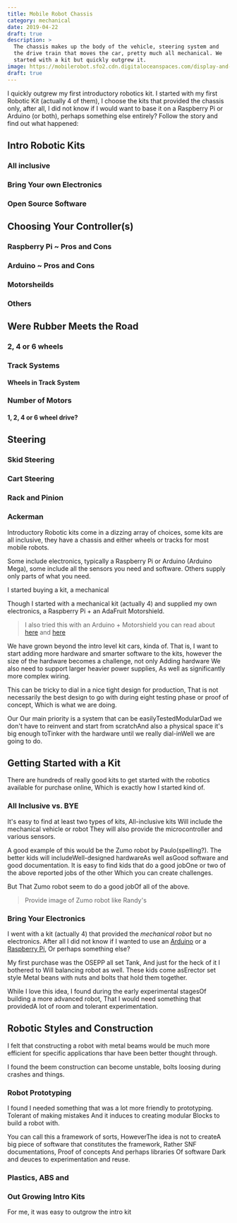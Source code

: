 ```yaml
---
title: Mobile Robot Chassis
category: mechanical
date: 2019-04-22
draft: true
description: >
  The chassis makes up the body of the vehicle, steering system and
  the drive train that moves the car, pretty much all mechanical. We
  started with a kit but quickly outgrew it.
image: https://mobilerobot.sfo2.cdn.digitaloceanspaces.com/display-and-motors.jpg
draft: true
---
```


I quickly outgrew my first introductory robotics kit. I started with
my first Robotic Kit (actually 4 of them), I choose the kits that
provided the chassis only, after all, I did not know if I would want
to base it on a Raspberry Pi or Arduino (or both), perhaps something else
entirely?  Follow the story and find out what happened:

## Intro Robotic Kits
### All inclusive
### Bring Your own Electronics
### Open Source Software

## Choosing Your Controller(s)
### Raspberry Pi ~ Pros and Cons
### Arduino ~ Pros and Cons
### Motorsheilds
### Others

## Were Rubber Meets the Road
### 2, 4 or 6 wheels
### Track Systems
#### Wheels in Track System

### Number of Motors
#### 1, 2, 4 or 6 wheel drive?

## Steering
### Skid Steering
### Cart Steering 
### Rack and Pinion
### Ackerman

Introductory Robotic kits come in a dizzing array of choices, some
kits are all inclusive, they have a chassis and either wheels or
tracks for most mobile robots.

Some include electronics, typically a Raspberry Pi or Arduino (Arduino
Mega), some include all the sensors you need and software.  Others
supply only parts of what you need.



I started buying a kit, a mechanical 
	
Though I started with a mechanical kit (actually 4) and supplied my
own electronics, a Raspberry Pi + an AdaFruit Motorshield.

> I also tried this with an Arduino + Motorshield you can read about
> [here](http://todo) and [here](http://todo-get-url)

We have grown beyond the intro level kit cars, kinda of.  That is, I
want to start adding more hardware and smarter software to the kits,
however the size of the hardware becomes a challenge, not only Adding
hardware We also need to support larger heavier power supplies, As well
as significantly more complex wiring. 

This can be tricky to dial in a nice tight design for production, That
is not necessarily the best design to go with during eight testing
phase or proof of concept, Which is what we are doing.

Our Our main priority is a system that can be easilyTestedModularDad
we don't have to reinvent and start from scratchAnd also a physical
space it's big enough toTinker with the hardware until we really
dial-inWell we are going to do. 


## Getting Started with a Kit

There are hundreds of really good kits to get started with the
robotics available for purchase online, Which is exactly how I started
kind of. 

### All Inclusive vs. BYE

It's easy to find at least two types of kits, All-inclusive kits Will
include the mechanical vehicle or robot They will also provide the
microcontroller and various sensors. 

A good example of this would be the Zumo robot by
Paulo(spelling?).  The better kids will includeWell-designed
hardwareAs well asGood software and good documentation. It is easy to
find kids that do a good jobOne or two of the above reported jobs of
the other Which you can create challenges. 

But That Zumo robot seem to do a good jobOf all of the above. 

> Provide image of Zumo robot like Randy's

### Bring Your Electronics

I went with a kit (actually 4) that provided the _mechanical robot_
but no electronics.  After all I did not know if I wanted to use an
[Arduino](http://arduino.org) or a [Raspberry
Pi](http://raspberrypi.org), Or perhaps something else? 

My first purchase was the OSEPP all set Tank, And just for the heck of
it I bothered to Will balancing robot as well.  These kids come
asErector set style Metal beans with nuts and bolts that hold them
together.

While I love this idea, I found during the early experimental stagesOf
building a more advanced robot, That I would need something that
providedA lot of room and tolerant experimentation. 

## Robotic Styles and Construction

I felt that constructing a robot with metal beams would be much more
efficient for specific applications thar have been better thought
through. 

I found the beem construction can become unstable, bolts loosing
during crashes and things.

### Robot Prototyping

I found I needed something that was a lot more friendly to
prototyping.  Tolerant of making mistakes And it induces to creating
modular Blocks to build a robot with.

You can call this a framework of sorts, HoweverThe idea is not to
createA big piece of software that constitutes the framework, Rather
SNF documentations, Proof of concepts And perhaps libraries Of
software Dark and deuces to experimentation and reuse.

### Plastics, ABS and 


### Out Growing Intro Kits

For me, it was easy to outgrow the intro kit
